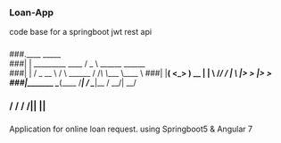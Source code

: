 ### Loan-App
code base for a springboot jwt rest api

### 

###.____                                     _____                 
###|    |    _________    ____              /  _  \ ______ ______  
###|    |   /  _ \__  \  /    \    ______  /  /_\  \\____ \\____ \ 
###|    |__(  <_> ) __ \|   |  \  /_____/ /    |    \  |_> >  |_> >
###|_______ \____(____  /___|  /          \____|__  /   __/|   __/ 
###        \/         \/     \/                   \/|__|   |__|    


### 

Application for online loan request. using Springboot5 & Angular 7
